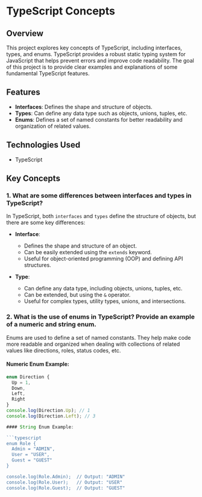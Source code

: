 # TypeScript Concepts

## Overview
This project explores key concepts of TypeScript, including interfaces, types, and enums. TypeScript provides a robust static typing system for JavaScript that helps prevent errors and improve code readability. The goal of this project is to provide clear examples and explanations of some fundamental TypeScript features.

## Features
- **Interfaces**: Defines the shape and structure of objects.
- **Types**: Can define any data type such as objects, unions, tuples, etc.
- **Enums**: Defines a set of named constants for better readability and organization of related values.

## Technologies Used
- TypeScript

## Key Concepts

### 1. What are some differences between interfaces and types in TypeScript?
In TypeScript, both `interfaces` and `types` define the structure of objects, but there are some key differences:

- **Interface**:
  - Defines the shape and structure of an object.
  - Can be easily extended using the `extends` keyword.
  - Useful for object-oriented programming (OOP) and defining API structures.

- **Type**:
  - Can define any data type, including objects, unions, tuples, etc.
  - Can be extended, but using the `&` operator.
  - Useful for complex types, utility types, unions, and intersections.

### 2. What is the use of enums in TypeScript? Provide an example of a numeric and string enum.
Enums are used to define a set of named constants. They help make code more readable and organized when dealing with collections of related values like directions, roles, status codes, etc.

#### Numeric Enum Example:
```typescript
enum Direction {
  Up = 1,
  Down,
  Left,
  Right
}
console.log(Direction.Up); // 1
console.log(Direction.Left); // 3

#### String Enum Example:

```typescript
enum Role {
  Admin = "ADMIN",
  User = "USER",
  Guest = "GUEST"
}

console.log(Role.Admin);  // Output: "ADMIN"
console.log(Role.User);   // Output: "USER"
console.log(Role.Guest);  // Output: "GUEST"

